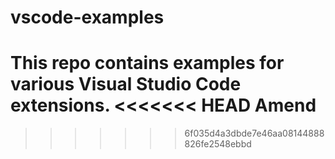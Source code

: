 # vscode-examples
This repo contains examples for various Visual Studio Code extensions.
<<<<<<< HEAD
Amend
=======
>>>>>>> 6f035d4a3dbde7e46aa08144888826fe2548ebbd
